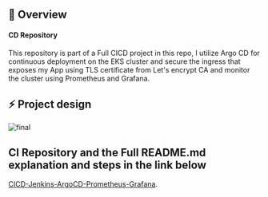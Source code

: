## :scroll: Overview

#### CD Repository
This repository is part of a Full CICD project in this repo, I utilize Argo CD for continuous deployment on the EKS cluster and secure the ingress that exposes my App using TLS certificate from Let's encrypt CA and monitor the cluster using Prometheus and Grafana.

## :zap: Project design

![final](https://github.com/AbdelrhmanAli123/CICD-Jenkins-ArgoCD-Prometheus-Grafana/assets/133269614/5930bb9f-7c1e-41ee-b7c6-6e599c078a41)

## CI Repository and the Full README.md explanation and steps in the link below
[CICD-Jenkins-ArgoCD-Prometheus-Grafana](https://github.com/AbdelrhmanAli123/CICD-Jenkins-ArgoCD-Prometheus-Grafana).

